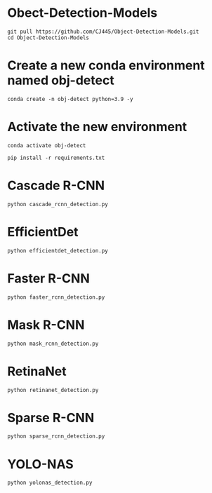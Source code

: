 # Obect-Detection-Models

```
git pull https://github.com/CJ445/Object-Detection-Models.git
cd Object-Detection-Models
```

# Create a new conda environment named obj-detect
```
conda create -n obj-detect python=3.9 -y
```
# Activate the new environment
```
conda activate obj-detect
```

```
pip install -r requirements.txt
```

# Cascade R-CNN
```
python cascade_rcnn_detection.py
```
# EfficientDet
```
python efficientdet_detection.py
```
# Faster R-CNN
```
python faster_rcnn_detection.py
```
# Mask R-CNN
```
python mask_rcnn_detection.py
```
# RetinaNet
```
python retinanet_detection.py
```
# Sparse R-CNN
```
python sparse_rcnn_detection.py
```
# YOLO-NAS
```
python yolonas_detection.py
```
